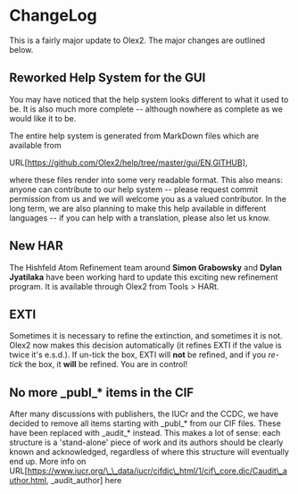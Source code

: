 # ChangeLog

This is a fairly major update to Olex2. The major changes are outlined below.

## Reworked Help System for the GUI

You may have noticed that the help system looks different to what it used to be. It is also much more complete -- although nowhere as complete as we would like it to be. 

The entire help system is generated from MarkDown files which are available from 

URL[https://github.com/Olex2/help/tree/master/gui/EN,GITHUB], 

where these files render into some very readable format. This also means: anyone can contribute to our help system -- please request commit permission from us and we will welcome you as a valued contributor. In the long term, we are also planning to make this help available in different languages -- if you can help with a translation, please also let us know.

## New HAR

The Hishfeld Atom Refinement team around **Simon Grabowsky** and **Dylan Jyatilaka** have been working hard to update this exciting new refinement program. It is available through Olex2 from Tools > HARt.

## EXTI

Sometimes it is necessary to refine the extinction, and sometimes it is not. Olex2 now makes this decision automatically (it refines EXTI if the value is twice it's e.s.d.). If un-tick the box, EXTI will **not** be refined, and if you *re-tick* the box, it **will** be refined. You are in control!

## No more \_publ\_* items in the CIF

After many discussions with publishers, the IUCr and the CCDC, we have decided to remove all items starting with \_publ\_* from our CIF files. These have been replaced with \_audit\_* instead. This makes a lot of sense: each structure is a 'stand-alone' piece of work and its authors should be clearly known and acknowledged, regardless of where this structure will eventually end up. More info on URL[https://www.iucr.org/\_\_data/iucr/cifdic\_html/1/cif\_core.dic/Caudit\_author.html, \_audit_author] here

